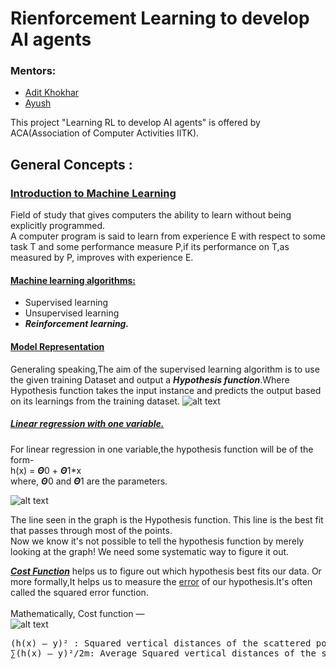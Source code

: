 # Rienforcement Learning to develop AI agents
### Mentors:
- [Adit Khokhar](https://github.com/adit-khokar)
- [Ayush](https://github.com/Ayush-Ranjan)

 This project "Learning RL to develop AI agents" is offered by ACA(Association of Computer Activities IITK).
 ## General Concepts :
 ### <u> Introduction to Machine Learning </u>
 Field of study that gives computers the ability to learn without being explicitly programmed.<br>
 A computer program is said to learn from experience E with respect to some task T and some performance measure P,if its performance on T,as measured by P, improves with experience E.
 #### <ins>Machine learning algorithms:</ins>
- Supervised learning
- Unsupervised learning
- ***Reinforcement learning.*** 

#### <ins>Model Representation</ins>
Generaling speaking,The aim of the supervised learning algorithm is to use the given training Dataset and output a ***Hypothesis function***.Where Hypothesis function takes the input instance and predicts the output based on its learnings from the training dataset.
![alt text](https://machinelearningmedium.com/assets/2017-08-10-model-representation-and-hypothesis/fig-1-hypothesis.png?raw=true)

##### <ins>Linear	regression	with	one	variable.</ins>

For linear regression in one variable,the hypothesis function will be of the form-<br>
h(x) = ***Θ***0 + ***Θ***1*x         <br>where, ***Θ***0 and ***Θ***1 are the parameters.


![alt text](https://miro.medium.com/max/337/1*6egMs9kaw3HFwtQiANtoaQ.png?raw=true)

The line seen in the graph is the Hypothesis function. This line is the best fit that passes through most of the points.<br>
Now we know it's not possible to tell the hypothesis function by merely looking at the graph! We need some systematic way to figure it out.<br>

<ins>***Cost Function***</ins> helps us to figure out which hypothesis best fits our data. Or more formally,It helps us to measure the <ins>error</ins> of our hypothesis.It's often called the squared error function.<br><br>
Mathematically, Cost function —<br>
![alt text](https://miro.medium.com/max/431/1*xXr2YaMcE0KnFAimpT2kHA.png?raw=true)

<pre>
(h(x) — y)² : Squared vertical distances of the scattered points from the hypothesis.
∑(h(x) — y)²/2m: Average Squared vertical distances of the scattered points from the hypothesis, i.e Mean Squared error.
</pre>
